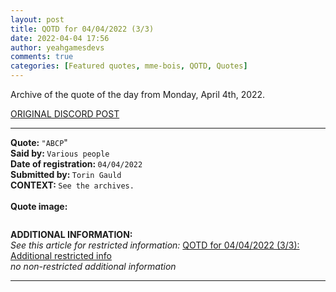```yaml
---
layout: post
title: QOTD for 04/04/2022 (3/3)
date: 2022-04-04 17:56
author: yeahgamesdevs
comments: true
categories: [Featured quotes, mme-bois, QOTD, Quotes]
---
```

<!-- wp:paragraph -->
<p>Archive of the quote of the day from Monday, April 4th, 2022. </p>
<!-- /wp:paragraph -->

<!-- wp:buttons {"layout":{"type":"flex","justifyContent":"left"}} -->
<div class="wp-block-buttons"><!-- wp:button {"textColor":"vivid-cyan-blue","align":"center","style":{"border":{"radius":"18px"}},"className":"is-style-fill"} -->
<div class="wp-block-button aligncenter is-style-fill"><a class="wp-block-button__link has-vivid-cyan-blue-color has-text-color wp-element-button" href="https://discord.com/channels/887052880782176266/958100064079839303/960651672701509692" style="border-radius:18px;">ORIGINAL DISCORD POST</a></div>
<!-- /wp:button --></div>
<!-- /wp:buttons -->

<!-- wp:separator {"align":"center","className":"is-style-wide"} -->
<hr class="wp-block-separator aligncenter has-alpha-channel-opacity is-style-wide" />
<!-- /wp:separator -->

<!-- wp:paragraph -->
<p><strong>Quote: </strong><code>"ABCP</code>"<br><strong>Said by: </strong><code>Various people</code><br><strong>Date of registration: </strong><code>04/04/2022</code> <br><strong>Submitted by: </strong><code>Torin Gauld</code><br><strong>CONTEXT: </strong><code>See the archives.</code><br><br><strong>Quote image:</strong></p>
<!-- /wp:paragraph -->

<!-- wp:image {"id":183,"sizeSlug":"large","linkDestination":"none"} -->
<figure class="wp-block-image size-large"><img src="https://yeaharchives.files.wordpress.com/2022/04/image-27.png?w=408" alt="" class="wp-image-183" /></figure>
<!-- /wp:image -->

<!-- wp:paragraph -->
<p><strong>ADDITIONAL INFORMATION:</strong><br><em>See this article for restricted information: </em><a href="https://yeaharchives.wordpress.com/2022/04/04/qotd-for-04-04-2022-3-3-additional-restricted-info/">QOTD for 04/04/2022 (3/3): Additional restricted info</a><br><em>no non-restricted additional information</em></p>
<!-- /wp:paragraph -->

<!-- wp:separator {"className":"is-style-wide"} -->
<hr class="wp-block-separator has-alpha-channel-opacity is-style-wide" />
<!-- /wp:separator -->
